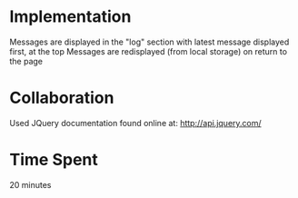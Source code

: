# Implementation
Messages are displayed in the "log" section with latest message displayed first, at the top
Messages are redisplayed (from local storage) on return to the page

# Collaboration
Used JQuery documentation found online at: http://api.jquery.com/

# Time Spent
20 minutes